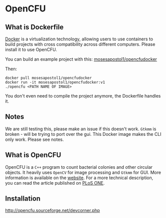 OpenCFU
======

What is Dockerfile
-------
[Docker](https://www.docker.com/) is a virtualization technology, allowing users to use containers to build projects with cross compatibility across different computers. Please install it to use OpenCFU.

You can build an example project with this: [mosesapostol1/opencfudocker](https://hub.docker.com/r/mosesapostol1/opencfudocker)

Then:

```
docker pull mosesapostol1/opencfudocker
docker run -it mosesapostol1/opencfudocker:v1
./opencfu <PATH NAME OF IMAGE>
```

You don't even need to compile the project anymore, the Dockerfile handles it.

Notes
-------
We are still testing this, please make an issue if this doesn't work. `Gtkmm` is broken - will be trying to port over the gui. This Docker image makes the CLI only work. Please see notes.



What is OpenCFU
-------
OpenCFU is a `C++` program to count bacterial colonies and other circular objects.
It heavily uses `OpenCV` for image processing and `Gtkmm` for GUI.
More information is available on the [website](http://www.opencfu.sourceforge.net).
For a more technical description, you can read the article published 
on [PLoS ONE](http://tinyurl.com/o3bk24o).

Installation
-------
http://opencfu.sourceforge.net/devcorner.php
